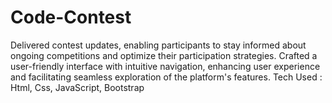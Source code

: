 # Code-Contest
Delivered contest updates, enabling participants to stay informed about ongoing competitions and optimize their participation strategies. Crafted a user-friendly interface with intuitive navigation, enhancing user experience and facilitating seamless exploration of the platform's features. Tech Used : Html, Css, JavaScript, Bootstrap
